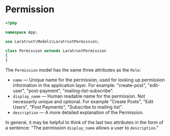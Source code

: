 # Permission

```php
<?php

namespace App;

use Laratrust\Models\LaratrustPermission;

class Permission extends LaratrustPermission
{
}
```

The `Permission` model has the same three attributes as the `Role`:

* `name` — Unique name for the permission, used for looking up permission information in the application layer. For example: "create-post", "edit-user", "post-payment", "mailing-list-subscribe".
* `display_name` — Human readable name for the permission. Not necessarily unique and optional. For example "Create Posts", "Edit Users", "Post Payments", "Subscribe to mailing list".
* `description` — A more detailed explanation of the Permission.

In general, it may be helpful to think of the last two attributes in the form of a sentence: "The permission `display_name` allows a user to `description`."
